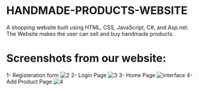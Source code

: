 # HANDMADE-PRODUCTS-WEBSITE
A shopping website built using HTML, CSS, JavaScript, C#, and Asp.net. The Website makes the user can sell and buy handmade products.
# Screenshots from our website:
1- Registeration form 
![2](https://github.com/RahmaCorleone/HANDMADE-PRODUCTS-WEBSITE/assets/100363780/83f62b3c-54b1-4e0a-a224-e5cb8681b02c)
2- Login Page 
![3](https://github.com/RahmaCorleone/HANDMADE-PRODUCTS-WEBSITE/assets/100363780/25c363b2-b3c8-4308-8c0a-db918e6e3fc0)
3- Home Page 
![interface ](https://github.com/RahmaCorleone/HANDMADE-PRODUCTS-WEBSITE/assets/100363780/c81b3038-9954-43e4-b3ac-cd1954fcf709)
4- Add Product Page 
![4](https://github.com/RahmaCorleone/HANDMADE-PRODUCTS-WEBSITE/assets/100363780/91dc04a8-69b9-456e-8173-5c4416e2b07e)


